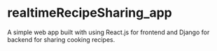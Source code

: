 # realtimeRecipeSharing_app
A simple web app built with using React.js for frontend and Django for backend for sharing cooking recipes.


